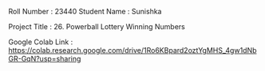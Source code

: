 Roll Number       :   23440
Student Name      :   Sunishka

Project Title     :   26. Powerball Lottery Winning Numbers 

Google Colab Link :   https://colab.research.google.com/drive/1Ro6KBpard2oztYgMHS_4gw1dNbGR-GqN?usp=sharing

